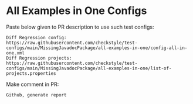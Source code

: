 # All Examples in One Configs
Paste below given to PR description to use such test configs:
```
Diff Regression config: https://raw.githubusercontent.com/checkstyle/test-configs/main/MissingJavadocPackage/all-examples-in-one/config-all-in-one.xml
Diff Regression projects: https://raw.githubusercontent.com/checkstyle/test-configs/main/MissingJavadocPackage/all-examples-in-one/list-of-projects.properties
```
Make comment in PR:
```
Github, generate report
```
